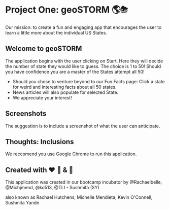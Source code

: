 # Project One: geoSTORM 🌎⛈

Our mission: to create a fun and engaging app that encourages the user to learn a little more about the individual US States.

## Welcome to geoSTORM

The application begins with the user clicking on Start. Here they will decide the number of state they would like to guess.
The choice is 1 to 50!  Should you have confidence you are a master of the States attempt all 50!

* Should you chose to venture beyond to our Fun Facts page: Click a state for weird and interesting facts about all 50 states.
* News articles will also populate for selected State.
* We appreciate your interest!

## Screenshots

The suggestion is to include a screenshot of what the user can anticipate.

## Thoughts: Inclusions

We reccomend you use Google Chrome to run this application.

## Created with ❤️ 🧨 & 🍾

This application was created in our bootcamp incubator by @Rachaelbelle, @Michjmend, @ko513, @TLI - Sushmita (SY)

also known as Rachael Hutchens, Michelle Mendieta, Kevin O'Connell, Sushmita Yande
